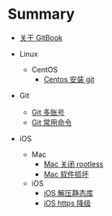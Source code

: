 # Summary

* [关于 GitBook](AboutGitBook.md)

* Linux
    * CentOS
        * [Centos 安装 git](linux/centos/InstallGit.md)

* Git
    * [Git 多账号](git/MultipleAccounts.md)
    * [Git 常用命令](git/CommonCommands.md)

* iOS
    * Mac
        * [Mac 关闭 rootless](ios/mac/RootLess.md)
        * [Mac 软件损坏](ios/mac/SoftwareError.md)
    * iOS
        * [iOS 解压静态库](ios/ios/UnzipStaticLib.md)
        * [iOS https 降级](ios/iosHttps.md)